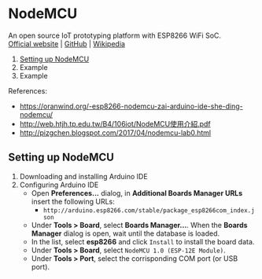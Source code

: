 # NodeMCU

An open source IoT prototyping platform with ESP8266 WiFi SoC.\
[Official website](http://nodemcu.com/index_en.html) | [GitHub](https://github.com/nodemcu) | [Wikipedia](https://en.wikipedia.org/wiki/NodeMCU)

1. [Setting up NodeMCU](#setting-up-nodemcu)
1. Example
1. Example

References:
* https://oranwind.org/-esp8266-nodemcu-zai-arduino-ide-she-ding-nodemcu/
* http://web.htjh.tp.edu.tw/B4/106iot/NodeMCU使用介紹.pdf
* http://pizgchen.blogspot.com/2017/04/nodemcu-lab0.html

## Setting up NodeMCU

1. Downloading and installing Arduino IDE
1. Configuring Arduino IDE
   * Open __Preferences...__ dialog, in __Additional Boards Manager URLs__ insert the following URLs:
     - `http://arduino.esp8266.com/stable/package_esp8266com_index.json`
   * Under __Tools > Board__, select __Boards Manager...__. When the __Boards Manager__ dialog is open, wait until the database is loaded.
   * In the list, select __esp8266__ and click `Install` to install the board data.
   * Under __Tools > Board__, select `NodeMCU 1.0 (ESP-12E Module)`.
   * Under __Tools > Port__, select the corrisponding COM port (or USB port).
